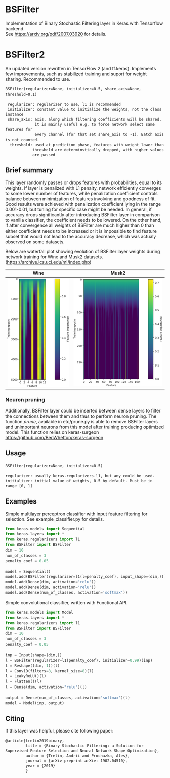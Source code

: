# BSFilter
Implementation of Binary Stochastic Filtering layer in Keras with Tensorflow backend.  
See https://arxiv.org/pdf/2007.03920 for details.

# BSFilter2
An updated version rewritten in TensorFlow 2 (and tf.keras). Implements few improvements, such as 
stabilized training and suport for weight sharing. Recommended to use.
```
BSFilter(regularizer=None, initializer=0.5, share_axis=None, threshold=0.1)

 regularizer: regularizer to use, l1 is recommended
 initializer: constant value to initialize the weights, not the class instance
 share_axis: axis, along which filtering coefficients will be shared.
             it is mainly useful e.g. to force network select same features for 
             every channel (for that set share_axis to -1). Batch axis is not counted.
  threshold: used at prediction phase, features with weight lower than 
            threshold are determinstically dropped, with higher values
            are passed
```  
## Brief summary
This layer randomly passes or drops features with probabilities, equal to its weights. If layer is penalized
with L1 penalty, network efficiently converges to some lower number of features, while penalization
coefficient controls balance between minimization of features involving and goodness of fit. Good results
were achieved with penalization coefficient lying in the range 0.001-0.01, but tuning for specific case
might be needed. In general, if accuracy drops significantly after introducing BSFilter layer in comparison
to vanilla classifier, the coefficient needs to be lowered. On the other hand, if after convergence
all weights of BSFilter are much higher than 0 than either coefficient needs to be increased or it is impossible
to find feature subset that would not lead to the accuracy decrease, which was actualy observed on some datasets.

Below are waterfall plot showing evolution of BSFilter layer weights during network training for Wine and Musk2 datasets.
(https://archive.ics.uci.edu/ml/index.php)  

Wine                       |  Musk2
:-------------------------:|:-------------------------:
![](https://raw.githubusercontent.com/Trel725/BSFilter/master/etc/Evolution_wine.png)  |  ![](https://raw.githubusercontent.com/Trel725/BSFilter/master/etc/Evolution_musk.png)

### Neuron pruning

Additionally, BSFilter layer could be inserted between dense layers to filter the connections between them and thus 
to perform neuron pruning. The function *prune*, available in etc/prune.py is able to remove BSFilter layers
and unimportant neurons from this model after training producing optimized model.
This function relies on keras-surgeon  
https://github.com/BenWhetton/keras-surgeon

## Usage

```
BSFilter(regularizer=None, initializer=0.5)

regularizer: usually keras.regularizers.l1, but any could be used.  
initializer: initial value of weights, 0.5 by default. Must be in range [0, 1] 
```
## Examples

Simple multilayer perceptron classifier with input feature filtering for selection. See example_classifier.py for details.
```python
from keras.models import Sequential
from keras.layers import *
from keras.regularizers import l1
from BSFilter import BSFilter
dim = 10
num_of_classes = 3
penalty_coef = 0.05

model = Sequential()
model.add(BSFilter(regularizer=l1(l=penalty_coef), input_shape=(dim,)))
model.add(Dense(dim, activation='relu'))
model.add(Dense(dim, activation='relu'))
model.add(Dense(num_of_classes, activation='softmax'))
```

Simple convolutional classifier, written with Functional API.

```python
from keras.models import Model
from keras.layers import *
from keras.regularizers import l1
from BSFilter import BSFilter
dim = 10
num_of_classes = 3
penalty_coef = 0.05

inp = Input(shape=(dim,))
l = BSFilter(regularizer=l1(penalty_coef), initializer=0.99)(inp)
l = Reshape((dim, 1))(l)
l = Conv1D(filters=8, kernel_size=8)(l)
l = LeakyReLU()(l)
l = Flatten()(l)
l = Dense(dim, activation="relu")(l)

output = Dense(num_of_classes, activation='softmax')(l)
model = Model(inp, output)
```


## Citing

If this layer was helpful, please cite following paper:

```
@article{trelin2019binary,
         title = {Binary Stochastic Filtering: a Solution for Supervised Feature Selection and Neural Network Shape Optimization},
         author = {Trelin, Andrii and Prochazka, Ales},
         journal = {arXiv preprint arXiv: 1902.04510},
         year = {2019}
         }
```
